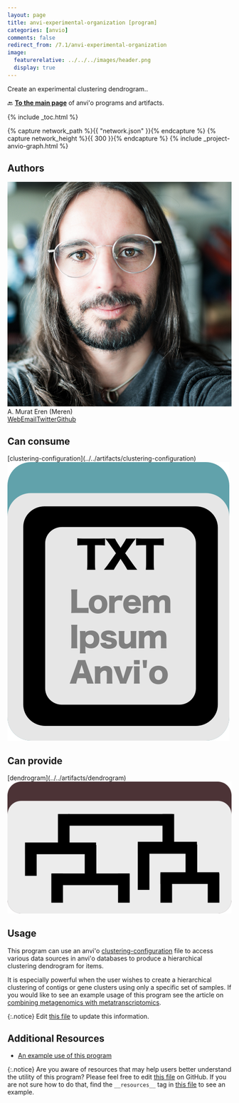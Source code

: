 ```yaml
---
layout: page
title: anvi-experimental-organization [program]
categories: [anvio]
comments: false
redirect_from: /7.1/anvi-experimental-organization
image:
  featurerelative: ../../../images/header.png
  display: true
---
```


Create an experimental clustering dendrogram..

🔙 **[To the main page](../../)** of anvi'o programs and artifacts.


{% include _toc.html %}
<div id="svg" class="subnetwork"></div>
{% capture network_path %}{{ "network.json" }}{% endcapture %}
{% capture network_height %}{{ 300 }}{% endcapture %}
{% include _project-anvio-graph.html %}


## Authors

<div class="anvio-person"><div class="anvio-person-info"><div class="anvio-person-photo"><img class="anvio-person-photo-img" src="../../images/authors/meren.jpg" /></div><div class="anvio-person-info-box"><span class="anvio-person-name">A. Murat Eren (Meren)</span><div class="anvio-person-social-box"><a href="http://meren.org" class="person-social" target="_blank"><i class="fa fa-fw fa-home"></i>Web</a><a href="mailto:a.murat.eren@gmail.com" class="person-social" target="_blank"><i class="fa fa-fw fa-envelope-square"></i>Email</a><a href="http://twitter.com/merenbey" class="person-social" target="_blank"><i class="fa fa-fw fa-twitter-square"></i>Twitter</a><a href="http://github.com/meren" class="person-social" target="_blank"><i class="fa fa-fw fa-github"></i>Github</a></div></div></div></div>



## Can consume


<p style="text-align: left" markdown="1"><span class="artifact-r">[clustering-configuration](../../artifacts/clustering-configuration) <img src="../../images/icons/TXT.png" class="artifact-icon-mini" /></span></p>


## Can provide


<p style="text-align: left" markdown="1"><span class="artifact-p">[dendrogram](../../artifacts/dendrogram) <img src="../../images/icons/NEWICK.png" class="artifact-icon-mini" /></span></p>


## Usage


This program can use an anvi'o <span class="artifact-n">[clustering-configuration](/software/anvio/help/7.1/artifacts/clustering-configuration)</span> file to access various data sources in anvi'o databases to produce a hierarchical clustering dendrogram for items.

It is especially powerful when the user wishes to create a hierarchical clustering of contigs or gene clusters using only a specific set of samples. If you would like to see an example usage of this program see the article on [combining metagenomics with metatranscriptomics](https://merenlab.org/2015/06/10/combining-omics-data/).


{:.notice}
Edit [this file](https://github.com/merenlab/anvio/tree/master/anvio/docs/programs/anvi-experimental-organization.md) to update this information.


## Additional Resources


* [An example use of this program](https://merenlab.org/2015/06/10/combining-omics-data/)


{:.notice}
Are you aware of resources that may help users better understand the utility of this program? Please feel free to edit [this file](https://github.com/merenlab/anvio/tree/master/bin/anvi-experimental-organization) on GitHub. If you are not sure how to do that, find the `__resources__` tag in [this file](https://github.com/merenlab/anvio/blob/master/bin/anvi-interactive) to see an example.
